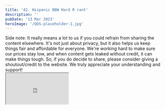 ```yaml
---
title: '42. Hispanic BBW Hard R rant'
description: ''
pubDate: '13 Mar 2023'
heroImage: '/QOS-placeholder-1.jpg'
---
```

<div class="video_paragraph_header"> Side note: It really means a lot to us if you could refrain from sharing the content elsewhere. It's not just about privacy, but it also helps us keep things fair and affordable for everyone. We're working hard to make sure our prices stay low, and when content gets leaked without credit, it can make things tough. So, if you do decide to share, please consider giving a shoutout/credit to the website. We truly appreciate your understanding and support!</div>

<iframe src="https://drive.google.com/file/d/1hEKfyDnBNFueBTZlVnQNBswlwLlspP70/preview" width="200" height="100" allow="autoplay" allowfullscreen="allowfullscreen"></iframe>

<br>
<br>
<!---<a class="read_more" href="https://drive.google.com/file/d/1hEKfyDnBNFueBTZlVnQNBswlwLlspP70/view?usp=sharing">Download</a>--->
